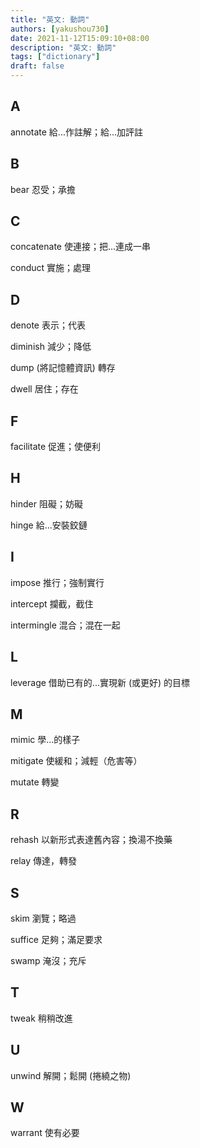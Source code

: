 ```yaml
---
title: "英文: 動詞"
authors: [yakushou730]
date: 2021-11-12T15:09:10+08:00
description: "英文: 動詞"
tags: ["dictionary"]
draft: false
---
```


## A
annotate 給...作註解；給...加評註

## B
bear 忍受；承擔

## C
concatenate 使連接；把...連成一串

conduct 實施；處理

## D
denote 表示；代表

diminish 減少；降低

dump (將記憶體資訊) 轉存

dwell 居住；存在

## F
facilitate 促進；使便利

## H
hinder 阻礙；妨礙

hinge 給...安裝鉸鏈

## I
impose 推行；強制實行

intercept 攔截，截住

intermingle 混合；混在一起

## L
leverage 借助已有的...實現新 (或更好) 的目標

## M
mimic 學...的樣子

mitigate 使緩和；減輕（危害等）

mutate 轉變

## R
rehash 以新形式表達舊內容；換湯不換藥

relay 傳達，轉發

## S
skim 瀏覽；略過

suffice 足夠；滿足要求

swamp 淹沒；充斥

## T
tweak 稍稍改進

## U
unwind 解開；鬆開 (捲繞之物)

## W
warrant 使有必要

